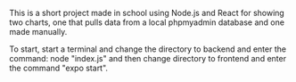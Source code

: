 This is a short project made in school using Node.js and React for showing two charts, one that pulls data from a local phpmyadmin database and one made manually.

To start, start a terminal and change the directory to backend and enter the command: node "index.js" and then change directory to frontend and enter the command "expo start".
